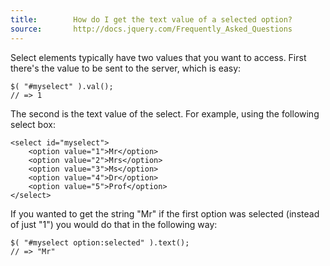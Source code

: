 ```yaml
---
title:        How do I get the text value of a selected option?
source:       http://docs.jquery.com/Frequently_Asked_Questions
---
```


Select elements typically have two values that you want to access. First there's the value to be sent to the server, which is easy:

```
$( "#myselect" ).val();
// => 1
```

The second is the text value of the select. For example, using the following select box:

```
<select id="myselect">
	<option value="1">Mr</option>
	<option value="2">Mrs</option>
	<option value="3">Ms</option>
	<option value="4">Dr</option>
	<option value="5">Prof</option>
</select>
```

If you wanted to get the string "Mr" if the first option was selected (instead of just "1") you would do that in the following way:

```
$( "#myselect option:selected" ).text();
// => "Mr"
```
